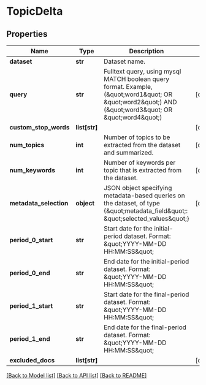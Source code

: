 # TopicDelta

## Properties
Name | Type | Description | Notes
------------ | ------------- | ------------- | -------------
**dataset** | **str** | Dataset name. | 
**query** | **str** | Fulltext query, using mysql MATCH boolean query format. Example, (\&quot;word1\&quot; OR \&quot;word2\&quot;) AND (\&quot;word3\&quot; OR \&quot;word4\&quot;) | [optional] 
**custom_stop_words** | **list[str]** |  | [optional] 
**num_topics** | **int** | Number of topics to be extracted from the dataset and summarized. | [optional] 
**num_keywords** | **int** | Number of keywords per topic that is extracted from the dataset. | [optional] 
**metadata_selection** | **object** | JSON object specifying metadata-based queries on the dataset, of type {\&quot;metadata_field\&quot;: \&quot;selected_values\&quot;} | [optional] 
**period_0_start** | **str** | Start date for the initial-period dataset. Format: \&quot;YYYY-MM-DD HH:MM:SS\&quot;  | 
**period_0_end** | **str** | End date for the initial-period dataset. Format: \&quot;YYYY-MM-DD HH:MM:SS\&quot;  | 
**period_1_start** | **str** | Start date for the final-period dataset. Format: \&quot;YYYY-MM-DD HH:MM:SS\&quot;  | 
**period_1_end** | **str** | End date for the final-period dataset. Format: \&quot;YYYY-MM-DD HH:MM:SS\&quot;  | 
**excluded_docs** | **list[str]** |  | [optional] 

[[Back to Model list]](../README.md#documentation-for-models) [[Back to API list]](../README.md#documentation-for-api-endpoints) [[Back to README]](../README.md)


